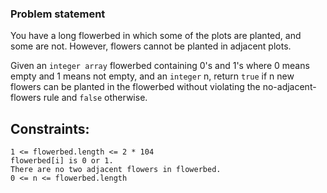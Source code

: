 ### Problem statement

You have a long flowerbed in which some of the plots are planted, and some are not. However, flowers cannot be planted in adjacent plots.

Given an `integer array` flowerbed containing 0's and 1's
where 0 means empty and 1 means not empty, 
and an `integer` n, 
return `true` if n new flowers can be planted in the flowerbed without violating the no-adjacent-flowers rule and `false` otherwise.

## Constraints:

    1 <= flowerbed.length <= 2 * 104
    flowerbed[i] is 0 or 1.
    There are no two adjacent flowers in flowerbed.
    0 <= n <= flowerbed.length


